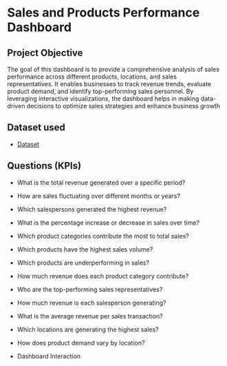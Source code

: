 # Sales and Products Performance Dashboard
## Project Objective
The goal of this dashboard is to provide a comprehensive analysis of sales performance across different products, locations, and sales representatives. It enables businesses to track revenue trends, evaluate product demand, and identify top-performing sales personnel. By leveraging interactive visualizations, the dashboard helps in making data-driven decisions to optimize sales strategies and enhance business growth

## Dataset used
- <a href = "https://github.com/Shiva-Krishna-96/Data-Analysis-Dashboard/blob/main/Sales%20and%20Products%20Dashboard.xlsx"> Dataset </a>

## Questions (KPIs)
- What is the total revenue generated over a specific period?
- How are sales fluctuating over different months or years?
- Which salespersons generated the highest revenue?
- What is the percentage increase or decrease in sales over time?
- Which product categories contribute the most to total sales?
- Which products have the highest sales volume?
- Which products are underperforming in sales?
- How much revenue does each product category contribute?
- Who are the top-performing sales representatives?
- How much revenue is each salesperson generating?
- What is the average revenue per sales transaction?
- Which locations are generating the highest sales?
- How does product demand vary by location?

- Dashboard Interaction 

